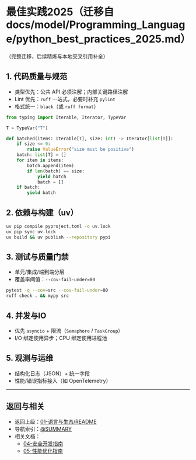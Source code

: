 # 最佳实践2025（迁移自 docs/model/Programming_Language/python_best_practices_2025.md）

（完整迁移，后续精炼与本地交叉引用补全）

## 1. 代码质量与规范

- 类型优先：公共 API 必须注解；内部关键路径注解
- Lint 优先：`ruff` 一站式，必要时补充 `pylint`
- 格式统一：`black`（或 `ruff format`）

```python
from typing import Iterable, Iterator, TypeVar

T = TypeVar("T")

def batched(items: Iterable[T], size: int) -> Iterator[list[T]]:
    if size <= 0:
        raise ValueError("size must be positive")
    batch: list[T] = []
    for item in items:
        batch.append(item)
        if len(batch) == size:
            yield batch
            batch = []
    if batch:
        yield batch
```

## 2. 依赖与构建（uv）

```bash
uv pip compile pyproject.toml -o uv.lock
uv pip sync uv.lock
uv build && uv publish --repository pypi
```

## 3. 测试与质量门禁

- 单元/集成/端到端分层
- 覆盖率阈值：`--cov-fail-under=80`

```bash
pytest -q --cov=src --cov-fail-under=80
ruff check . && mypy src
```

## 4. 并发与IO

- 优先 `asyncio` + 限流（`Semaphore` / `TaskGroup`）
- I/O 绑定使用异步；CPU 绑定使用进程池

## 5. 观测与运维

- 结构化日志（JSON）+ 统一字段
- 性能/错误指标接入（如 OpenTelemetry）

---

## 返回与相关

- 返回上级：[01-语言与生态/README](../README.md)
- 导航索引：[@SUMMARY](../../SUMMARY.md)
- 相关文档：
  - [04-安全开发指南](./04-安全开发指南.md)
  - [05-性能优化指南](./05-性能优化指南.md)
